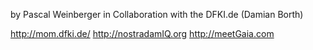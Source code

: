 by Pascal Weinberger in Collaboration with the DFKI.de (Damian Borth)

http://mom.dfki.de/
http://nostradamIQ.org
http://meetGaia.com